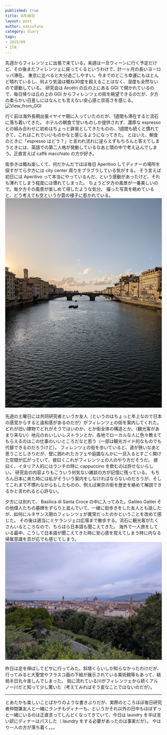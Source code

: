 ```yaml
--- 
published: true
title: 8月46日
layout: post
author: natsufuna
category: diary
tags: 
- 2025/09
- ITA
---
```

先週からフィレンツェに出張で来ている。来週は一旦ウィーンに行く予定だけど、その後またフィレンツェに戻ってくるというわけで、計一ヶ月の長いヨーロッパ滞在。
東京に比べると大分過ごしやすい。今までのところ幸運にもほとんど晴れているし、何より気温は概ね30度を超えることはなく、湿度も全然ないので感動している。
研究会は Arcetri の丘の上にある GGI で開かれているので、毎日帰りは丘の上の GGI からフィレンツェの街を眺望できるのだが、夕方の柔らかい日差しにはなんとも言えない安心感と崇高さを感じる。
![View_from_GGI](/assets/images/2025/Sep/20250909_view_from_GGI.jpg)

行く前は海外長期出張イヤイヤ期に入っていたのだが、1週間も滞在すると流石に落ち着いてきた。
ホテルの朝食で甘いものしか提供されず、濃厚な espresso との組み合わせに初めはちょっと辟易としてきたものの、1週間も続くと慣れてきて、これはこれでいいものかなと感じるようになってきた。
とはいえ、朝食のときに「espresso はどう？」と言われ流れに逆らえずもちろんと答えてしまうときには、英語での第二人格が発動しているなあと頭の中で考え込んでしまう。正直言えば caffè macchiato の方が好き。

街歩きは概ね楽しくて、何だかんだでほぼ毎日 Aperitivo してディナーの場所を探すがてら夕方には city center 周りをブラブラしている気がする。
そう言えば初日には Aperitivo って本当にやっているんだ、という感動があったけど、それも薄れてしまう程度には慣れてしまった。
ちょうど夕方の風景が一番美しいので。毎夕方その風景が楽しめて得したような気分。
撮った写真を眺めていると、どう考えても空というか雲の様子に惹かれている。
![View_from_GGI](/assets/images/2025/Sep/20250911_view_from_bridge.jpg)

先週の土曜日には共同研究者というか友人（というのはちょっと年上なので日本の感覚からすると違和感があるのだが）がフィレンツェの街を案内してくれた。どれが旧い建物でどれがそうではいのか、とか街全体の構造とか、（観光客があまり来ない）地元のおいしいレストランとか、各地でローカルな人に色々教えてもらえるのはこの仕事のいいところだなと思う（一部は観光ガイド的なものでも代替できるのだろうけど）。
フィレンツェの街を歩いていると、道が狭いなあと思うことしきりだが、壁に囲われたカフェや庭園なんかに一旦入るとすごく開けた空間が広がっていて、彼曰くこれがフィレンツェの人のやり方だそうだ。
彼曰く、イタリア人的にはランチの時に cappuccino を飲むのは許せないらしい。
研究会の内容よりもこういう何気ない雑談の方が記憶に残っている。
もちろん日本に来た時には私がそういう案内をしなければならないのだろうが、そしてこれまで不慣れながらもしたものの、例えば東京の街を歴史を絡めて解説できるかと言われると心許ない。

夕方には別れて、 Basilica di Santa Croce の中に入ってみた。Galileo Galilei その他偉人たちの墓碑をずらりと並んでいて、一緒に街歩きをした友人とも話したが、如何にルネサンス期のフィレンツェが異常だったのかということを改めて感じた。
その後は適当にミケランジェロ広場まで散歩する。流石に観光客がたくさんいるところなので、ちらほら日本語も聞こえてきた。
海外で一人旅をしている最中、こうして日本語が聞こえてきた時に安心感を覚えてしまう時に内なる帰属意識を否が応でも感じてしまう。
![View_from_GGI](/assets/images/2025/Sep/20250913_view_from_plaza.jpg)

昨日は足を伸ばしてピサに行ってみた。斜塔くらいしか知らなかったわけだが、行ってみると大聖堂やフラスコ画の下絵が展示されている美術館等もあって、結局半日丸々楽しんでしまった。
街に流れている川がフィレンツェから続くアルノー川だと知って少し驚いた（考えてみればそう変なことではないのだが）。

---
とあたかも楽しいことばかりのような書きぶりだが、実際のところほぼ毎日研究者仲間兼友人と一緒にランチもディナーも、というかそれ以外の日中もほぼずっと一緒にいるのは正直言ってしんどくなってきていて、今日は laundry を半ば言い訳にディナーはパスした（ laundry をする必要があったのは事実だが）。
やはり一人の方が落ち着く。。。
